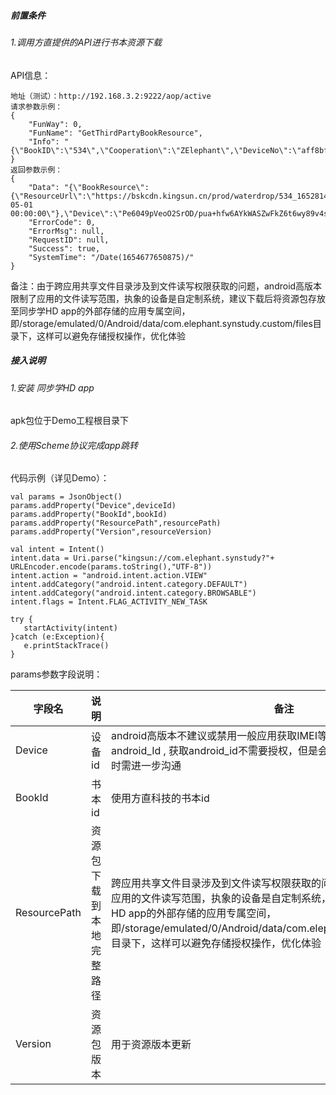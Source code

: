 ##### 前置条件

###### 1.调用方直提供的API进行书本资源下载

API信息：

```
地址（测试）：http://192.168.3.2:9222/aop/active
请求参数示例：
{
    "FunWay": 0,
    "FunName": "GetThirdPartyBookResource",
    "Info": "{\"BookID\":\"534\",\"Cooperation\":\"ZElephant\",\"DeviceNo\":\"aff8bf9551d2d36e\",\"SecretKey\":\"089f79cffa8af74e1966ba2fa34cd370\"}"
}
返回参数示例：
{
    "Data": "{\"BookResource\":{\"ResourceUrl\":\"https://bskcdn.kingsun.cn/prod/waterdrop/534_1652814879223.zip\",\"Version\":\"1.0.2\",\"CreatedAt\":\"2022-05-01 00:00:00\"},\"Device\":\"Pe6049pVeoO2SrOD/pua+hfw6AYkWASZwFkZ6t6wy89v4szsd1h+gbW24Bhg0oyrxuQefTWoT5sYo7cwSO37ew==\"}",
    "ErrorCode": 0,
    "ErrorMsg": null,
    "RequestID": null,
    "Success": true,
    "SystemTime": "/Date(1654677650875)/"
}
```

备注：由于跨应用共享文件目录涉及到文件读写权限获取的问题，android高版本限制了应用的文件读写范围，执象的设备是自定制系统，建议下载后将资源包存放至同步学HD app的外部存储的应用专属空间，即/storage/emulated/0/Android/data/com.elephant.synstudy.custom/files目录下，这样可以避免存储授权操作，优化体验

##### 接入说明

###### 1.安装 同步学HD app

apk包位于Demo工程根目录下

###### 2.使用Scheme协议完成app跳转

代码示例（详见Demo）：

```
val params = JsonObject()
params.addProperty("Device",deviceId) 
params.addProperty("BookId",bookId)   
params.addProperty("ResourcePath",resourcePath)
params.addProperty("Version",resourceVersion)

val intent = Intent()
intent.data = Uri.parse("kingsun://com.elephant.synstudy?"+ URLEncoder.encode(params.toString(),"UTF-8"))
intent.action = "android.intent.action.VIEW"
intent.addCategory("android.intent.category.DEFAULT")
intent.addCategory("android.intent.category.BROWSABLE")
intent.flags = Intent.FLAG_ACTIVITY_NEW_TASK

try {
   startActivity(intent)
}catch (e:Exception){
   e.printStackTrace()               
}
```

params参数字段说明：

|字段名|说明|备注|
| --- | --- | --- |
|Device|设备id|android高版本不建议或禁用一般应用获取IMEI等设备信息，这里定为使用android_Id , 获取android_id不需要授权，但是会受签名影响发生变化，对接时需进一步沟通|
|BookId|书本id|使用方直科技的书本id|
|ResourcePath|资源包下载到本地完整路径|跨应用共享文件目录涉及到文件读写权限获取的问题，android高版本限制了应用的文件读写范围，执象的设备是自定制系统，建议将资源包下载至同步学HD app的外部存储的应用专属空间，即/storage/emulated/0/Android/data/com.elephant.synstudy.custom/files目录下，这样可以避免存储授权操作，优化体验|
|Version|资源包版本|用于资源版本更新|



